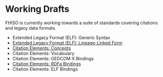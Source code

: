Working Drafts
==============

FHISO is currently working towards a suite of standards covering
citations and legacy data formats.

* Extended Legacy Format (ELF): Generic Syntax
* [Extended Legacy Format (ELF): Lineage-Linked Form](elf-tag-list)
* [Citation Elements: Concepts](cev-concepts)
* Citation Elements: Vocabulary
* Citation Elements: GEDCOM X Bindings
* [Citation Elements: RDFa Bindings](cev-rdfa-bindings)
* Citation Elements: ELF Bindings


